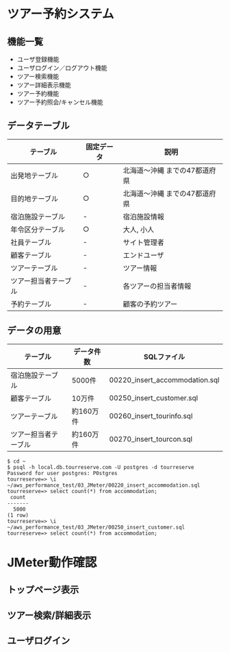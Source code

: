 # ツアー予約システム

## 機能一覧
* ユーザ登録機能
* ユーザログイン／ログアウト機能
* ツアー検索機能
* ツアー詳細表示機能
* ツアー予約機能
* ツアー予約照会/キャンセル機能

## データテーブル

|テーブル|固定データ|説明|
|-|-|-|
|出発地テーブル|○|北海道～沖縄 までの47都道府県|
|目的地テーブル|○|北海道～沖縄 までの47都道府県|
|宿泊施設テーブル|-|宿泊施設情報|
|年令区分テーブル|○|大人, 小人|
|社員テーブル|-|サイト管理者|
|顧客テーブル|-|エンドユーザ|
|ツアーテーブル|-|ツアー情報|
|ツアー担当者テーブル|-|各ツアーの担当者情報|
|予約テーブル|-|顧客の予約ツアー|

## データの用意

|テーブル|データ件数|SQLファイル|
|-|-|-|
|宿泊施設テーブル|5000件|00220_insert_accommodation.sql|
|顧客テーブル|10万件|00250_insert_customer.sql|
|ツアーテーブル|約160万件|00260_insert_tourinfo.sql|
|ツアー担当者テーブル|約160万件|00270_insert_tourcon.sql|

```sh:構成管理サーバ
$ cd ~
$ psql -h local.db.tourreserve.com -U postgres -d tourreserve
Password for user postgres: P0stgres
tourreserve=> \i ~/aws_performance_test/03_JMeter/00220_insert_accommodation.sql
tourreserve=> select count(*) from accommodation;
 count
-------
  5000
(1 row)
tourreserve=> \i ~/aws_performance_test/03_JMeter/00250_insert_customer.sql
tourreserve=> select count(*) from accommodation;
```

# JMeter動作確認

## トップページ表示

## ツアー検索/詳細表示

## ユーザログイン